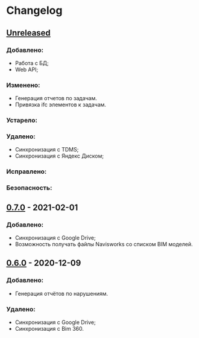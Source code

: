 # Changelog

## [Unreleased]

### Добавлено:

* Работа с БД;
* Web API;

### Изменено:

* Генерация отчетов по задачам.
* Привязка ifc элементов к задачам.

### Устарело:
### Удалено:

* Синхронизация с TDMS;
* Синхронизация с Яндекс Диском;

### Исправлено:
### Безопасность:


## [0.7.0] - 2021-02-01

### Добавлено:

* Синхронизация с Google Drive;
* Возможность получать файлы Navisworks со списком BIM моделей.


## [0.6.0] - 2020-12-09

### Добавлено:

* Генерация отчётов по нарушениям.

### Удалено:

* Синхронизация с Google Drive;
* Синхронизация с Bim 360.

[Unreleased]: http://mrs-it-services.nur.briogroup.ru:6080/mrs/unity/document-management/activity
[0.7.0]: http://mrs-it-services.nur.briogroup.ru:6080/mrs/unity/document-management/-/releases/0.7.0
[0.6.0]: http://virta.briogroup.ru:3000/mrs/view/releases/tag/0.6.0